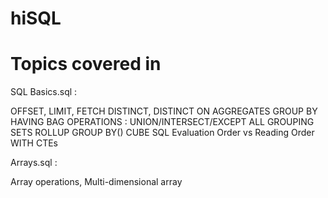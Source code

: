 # hiSQL

# Topics covered in

SQL Basics.sql :

OFFSET, LIMIT, FETCH
DISTINCT, DISTINCT ON
AGGREGATES
GROUP BY
HAVING
BAG OPERATIONS : UNION/INTERSECT/EXCEPT ALL
GROUPING SETS
ROLLUP
GROUP BY()
CUBE
SQL Evaluation Order vs Reading Order
WITH CTEs

Arrays.sql :

Array operations,
Multi-dimensional array

